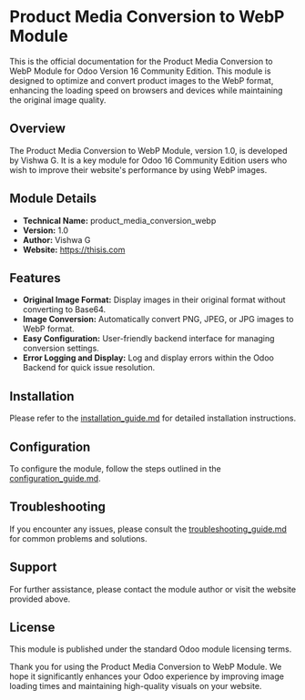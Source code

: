 # Product Media Conversion to WebP Module

This is the official documentation for the Product Media Conversion to WebP Module for Odoo Version 16 Community Edition. This module is designed to optimize and convert product images to the WebP format, enhancing the loading speed on browsers and devices while maintaining the original image quality.

## Overview

The Product Media Conversion to WebP Module, version 1.0, is developed by Vishwa G. It is a key module for Odoo 16 Community Edition users who wish to improve their website's performance by using WebP images.

## Module Details

- **Technical Name:** product_media_conversion_webp
- **Version:** 1.0
- **Author:** Vishwa G
- **Website:** https://thisis.com

## Features

- **Original Image Format:** Display images in their original format without converting to Base64.
- **Image Conversion:** Automatically convert PNG, JPEG, or JPG images to WebP format.
- **Easy Configuration:** User-friendly backend interface for managing conversion settings.
- **Error Logging and Display:** Log and display errors within the Odoo Backend for quick issue resolution.

## Installation

Please refer to the [installation_guide.md](documentation/installation_guide.md) for detailed installation instructions.

## Configuration

To configure the module, follow the steps outlined in the [configuration_guide.md](documentation/configuration_guide.md).

## Troubleshooting

If you encounter any issues, please consult the [troubleshooting_guide.md](documentation/troubleshooting_guide.md) for common problems and solutions.

## Support

For further assistance, please contact the module author or visit the website provided above.

## License

This module is published under the standard Odoo module licensing terms.

Thank you for using the Product Media Conversion to WebP Module. We hope it significantly enhances your Odoo experience by improving image loading times and maintaining high-quality visuals on your website.